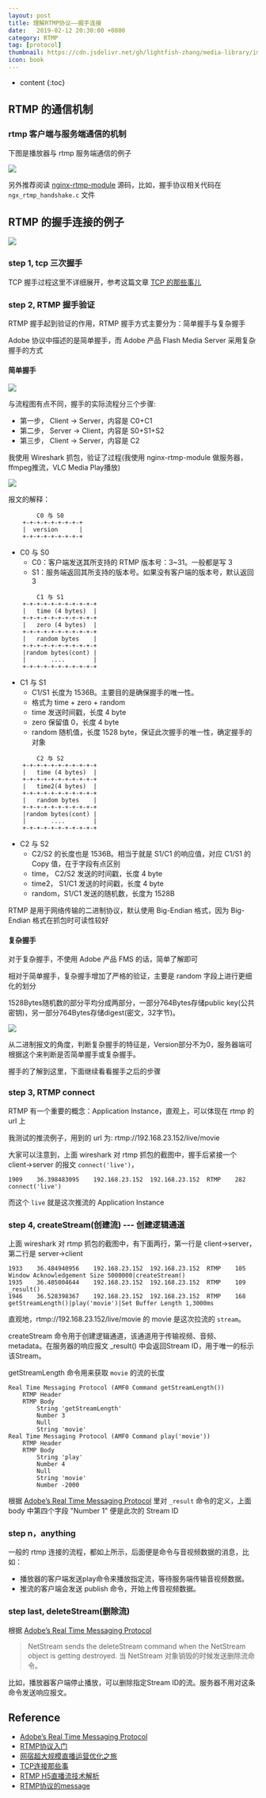 ```yaml
---
layout: post
title: 理解RTMP协议——握手连接
date:   2019-02-12 20:30:00 +0800
category: RTMP
tag: [protocol]
thumbnail: https://cdn.jsdelivr.net/gh/lightfish-zhang/media-library/image/201902/Handshake.jpg
icon: book
---
```


* content
{:toc}


## RTMP 的通信机制

### rtmp 客户端与服务端通信的机制

下图是播放器与 rtmp 服务端通信的例子

![](https://cdn.jsdelivr.net/gh/lightfish-zhang/media-library/image/201902/RTMP-player-client-and-server.png)

另外推荐阅读 [nginx-rtmp-module](https://github.com/arut/nginx-rtmp-module) 源码，比如，握手协议相关代码在 `ngx_rtmp_handshake.c` 文件


## RTMP 的握手连接的例子

![](https://cdn.jsdelivr.net/gh/lightfish-zhang/media-library/image/201902/rtmp-play-process.webp)

### step 1, tcp 三次握手

TCP 握手过程这里不详细展开，参考这篇文章 [TCP 的那些事儿](https://coolshell.cn/articles/11564.html)


### step 2, RTMP 握手验证

RTMP 握手起到验证的作用，RTMP 握手方式主要分为：简单握手与复杂握手

Adobe 协议中描述的是简单握手，而 Adobe 产品 Flash Media Server 采用复杂握手的方式

#### 简单握手

![](https://cdn.jsdelivr.net/gh/lightfish-zhang/media-library/image/201902/rtmp-handshake.jpg)

与流程图有点不同，握手的实际流程分三个步骤:

- 第一步， Client -> Server，内容是 C0+C1
- 第二步， Server -> Client，内容是 S0+S1+S2
- 第三步， Client -> Server，内容是 C2

我使用 Wireshark 抓包，验证了过程(我使用 nginx-rtmp-module 做服务器，ffmpeg推流，VLC Media Play播放)

![](https://cdn.jsdelivr.net/gh/lightfish-zhang/media-library/image/201902/rtmp-wireshark-play-1.png)

报文的解释：

```
        C0 与 S0
    +-+-+-+-+-+-+-+-+
    |  version      |
    +-+-+-+-+-+-+-+-+
```

- C0 与 S0
    + C0：客户端发送其所支持的 RTMP 版本号：3~31。一般都是写 3
    + S1：服务端返回其所支持的版本号。如果没有客户端的版本号，默认返回 3


```
        C1 与 S1
    +-+-+-+-+-+-+-+-+-+-+
    |   time (4 bytes)  |
    +-+-+-+-+-+-+-+-+-+-+
    |   zero (4 bytes)  |
    +-+-+-+-+-+-+-+-+-+-+
    |   random bytes    |
    +-+-+-+-+-+-+-+-+-+-+
    |random bytes(cont) |
    |       ....        |
    +-+-+-+-+-+-+-+-+-+-+
```


- C1 与 S1
    + C1/S1 长度为 1536B。主要目的是确保握手的唯一性。
    + 格式为 time + zero + random
    + time 发送时间戳，长度 4 byte
    + zero 保留值 0，长度 4 byte
    + random 随机值，长度 1528 byte，保证此次握手的唯一性，确定握手的对象


```
        C2 与 S2
    +-+-+-+-+-+-+-+-+-+-+
    |   time (4 bytes)  |
    +-+-+-+-+-+-+-+-+-+-+
    |   time2(4 bytes)  |
    +-+-+-+-+-+-+-+-+-+-+
    |   random bytes    |
    +-+-+-+-+-+-+-+-+-+-+
    |random bytes(cont) |
    |       ....        |
    +-+-+-+-+-+-+-+-+-+-+
```

- C2 与 S2
    + C2/S2 的长度也是 1536B。相当于就是 S1/C1 的响应值，对应 C1/S1 的 Copy 值，在于字段有点区别
    + time， C2/S2 发送的时间戳，长度 4 byte
    + time2， S1/C1 发送的时间戳，长度 4 byte
    + random，S1/C1 发送的随机数，长度为 1528B

RTMP 是用于网络传输的二进制协议，默认使用 Big-Endian 格式，因为 Big-Endian 格式在抓包时可读性较好


#### 复杂握手

对于复杂握手，不使用 Adobe 产品 FMS 的话，简单了解即可

相对于简单握手，复杂握手增加了严格的验证，主要是 random 字段上进行更细化的划分

1528Bytes随机数的部分平均分成两部分，一部分764Bytes存储public key(公共密钥)，另一部分764Bytes存储digest(密文，32字节)。

![](https://cdn.jsdelivr.net/gh/lightfish-zhang/media-library/image/201902/rtmp-handshake-complex.webp)

从二进制报文的角度，判断复杂握手的特征是，Version部分不为0，服务器端可根据这个来判断是否简单握手或复杂握手。

握手的了解到这里，下面继续看看握手之后的步骤

### step 3, RTMP connect 

RTMP 有一个重要的概念：Application Instance，直观上，可以体现在 rtmp 的 url 上

我测试的推流例子，用到的 url 为: rtmp://192.168.23.152/live/movie

大家可以注意到，上面 wireshark 对 rtmp 抓包的截图中，握手后紧接一个 client->server 的报文 `connect('live')`，

```
1909	36.398483095	192.168.23.152	192.168.23.152	RTMP	282	connect('live')
```

而这个 `live` 就是这次推流的 Application Instance

### step 4, createStream(创建流) --- 创建逻辑通道

上面 wireshark 对 rtmp 抓包的截图中，有下面两行，第一行是 client->server，第二行是 server->client

```
1933	36.484940956	192.168.23.152	192.168.23.152	RTMP	105	Window Acknowledgement Size 5000000|createStream()
1935	36.485004644	192.168.23.152	192.168.23.152	RTMP	109	_result()
1946	36.528398367	192.168.23.152	192.168.23.152	RTMP	168	getStreamLength()|play('movie')|Set Buffer Length 1,3000ms
```

直观地，rtmp://192.168.23.152/live/movie 的 movie 是这次拉流的 `stream`。

createStream 命令用于创建逻辑通道，该通道用于传输视频、音频、metadata。在服务器的响应报文 _result() 中会返回Stream ID，用于唯一的标示该Stream。

getStreamLength 命令用来获取 `movie` 的流的长度

```
Real Time Messaging Protocol (AMF0 Command getStreamLength())
    RTMP Header
    RTMP Body
        String 'getStreamLength'
        Number 3
        Null
        String 'movie'
Real Time Messaging Protocol (AMF0 Command play('movie'))
    RTMP Header
    RTMP Body
        String 'play'
        Number 4
        Null
        String 'movie'
        Number -2000
```

根据 [Adobe’s Real Time Messaging Protocol](https://www.adobe.com/content/dam/acom/en/devnet/rtmp/pdf/rtmp_specification_1.0.pdf) 里对 `_result` 命令的定义，上面 body 中第四个字段 "Number 1" 便是此次的 Stream ID

### step n，anything

一般的 rtmp 连接的流程，都如上所示，后面便是命令与音视频数据的消息，比如：

- 播放器的客户端发送play命令来播放指定流，等待服务端传输音视频数据。
- 推流的客户端会发送 publish 命令，开始上传音视频数据。


### step last, deleteStream(删除流)

根据 [Adobe’s Real Time Messaging Protocol](https://www.adobe.com/content/dam/acom/en/devnet/rtmp/pdf/rtmp_specification_1.0.pdf)

> NetStream sends the deleteStream command when the NetStream object is getting destroyed.
> 当 NetStream 对象销毁的时候发送删除流命令。 

比如，播放器客户端停止播放，可以删除指定Stream ID的流。服务器不用对这条命令发送响应报文。


## Reference

- [Adobe’s Real Time Messaging Protocol](https://www.adobe.com/content/dam/acom/en/devnet/rtmp/pdf/rtmp_specification_1.0.pdf)
- [RTMP协议入门](https://www.jianshu.com/p/715f37b1202f)
- [网宿超大规模直播运营优化之旅](https://toutiao.io/posts/8u3n7d/preview)
- [TCP连接那些事](https://coolshell.cn/articles/11564.html)
- [RTMP H5直播流技术解析](https://zhuanlan.zhihu.com/p/51509123)
- [RTMP协议的message](https://www.zybuluo.com/sheepbao/note/498380)